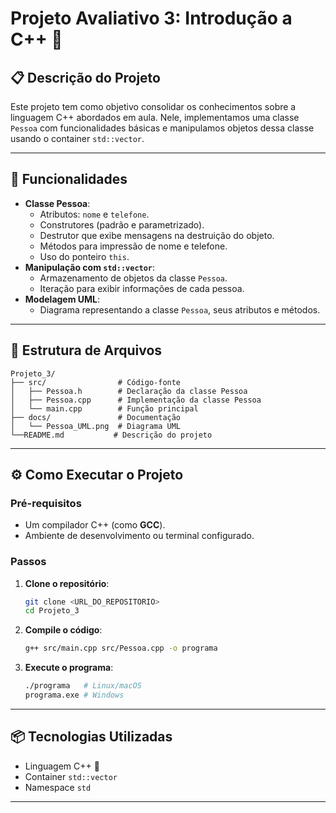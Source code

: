 # Projeto Avaliativo 3: Introdução a C++ 🚀

## 📋 Descrição do Projeto
Este projeto tem como objetivo consolidar os conhecimentos sobre a linguagem C++ abordados em aula. Nele, implementamos uma classe `Pessoa` com funcionalidades básicas e manipulamos objetos dessa classe usando o container `std::vector`.

---

## 🔩 Funcionalidades
- **Classe Pessoa**:
  - Atributos: `nome` e `telefone`.
  - Construtores (padrão e parametrizado).
  - Destrutor que exibe mensagens na destruição do objeto.
  - Métodos para impressão de nome e telefone.
  - Uso do ponteiro `this`.
- **Manipulação com `std::vector`**:
  - Armazenamento de objetos da classe `Pessoa`.
  - Iteração para exibir informações de cada pessoa.
- **Modelagem UML**:
  - Diagrama representando a classe `Pessoa`, seus atributos e métodos.

---

## 🔧 Estrutura de Arquivos

```plaintext
Projeto_3/
├── src/                # Código-fonte
│   ├── Pessoa.h        # Declaração da classe Pessoa
│   ├── Pessoa.cpp      # Implementação da classe Pessoa
│   └── main.cpp        # Função principal
├── docs/               # Documentação
│   └── Pessoa_UML.png  # Diagrama UML
└──README.md           # Descrição do projeto
```

---

## ⚙️ Como Executar o Projeto

### Pré-requisitos
- Um compilador C++ (como **GCC**).
- Ambiente de desenvolvimento ou terminal configurado.

### Passos
1. **Clone o repositório**:
   ```bash
   git clone <URL_DO_REPOSITORIO>
   cd Projeto_3
   ```

2. **Compile o código**:
   ```bash
   g++ src/main.cpp src/Pessoa.cpp -o programa
   ```

3. **Execute o programa**:
   ```bash
   ./programa   # Linux/macOS
   programa.exe # Windows
   ```

---

## 📦 Tecnologias Utilizadas
- Linguagem C++ 🔧
- Container `std::vector`
- Namespace `std`

---